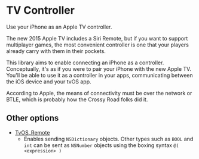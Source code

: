 # TV Controller
Use your iPhone as an Apple TV controller.

The new 2015 Apple TV includes a Siri Remote, but if you want to support multiplayer games, the most convenient controller is one that your players already carry with them in their pockets.

This library aims to enable connecting an iPhone as a controller. Conceptually, it's as if you were to pair your iPhone with the new Apple TV. You'll be able to use it as a controller in your apps, communicating between the iOS device and your tvOS app.

According to Apple, the means of connectivity must be over the network or BTLE, which is probably how the Crossy Road folks did it.

## Other options

* [TvOS_Remote](https://github.com/vivianaranha/TvOS_Remote)
  * Enables sending `NSDictionary` objects. Other types such as `BOOL` and `int` can be sent as `NSNumber` objects using the boxing syntax `@( <expression> )`
